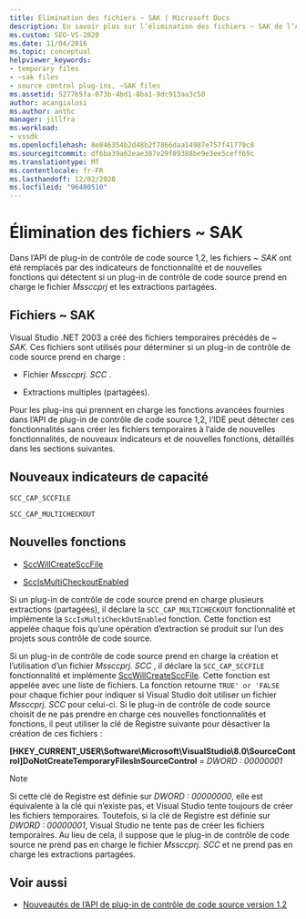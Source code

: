 ```yaml
---
title: Élimination des fichiers ~ SAK | Microsoft Docs
description: En savoir plus sur l’élimination des fichiers ~ SAK de l’API de plug-in de contrôle de code source 1,2, ainsi que sur la façon dont ils ont été remplacés par les indicateurs de fonctionnalité et les nouvelles fonctions.
ms.custom: SEO-VS-2020
ms.date: 11/04/2016
ms.topic: conceptual
helpviewer_keywords:
- temporary files
- ~sak files
- source control plug-ins, ~SAK files
ms.assetid: 5277b5fa-073b-4bd1-8ba1-9dc913aa3c50
author: acangialosi
ms.author: anthc
manager: jillfra
ms.workload:
- vssdk
ms.openlocfilehash: 8e846354b2d48b2f7866daa14987e757f41779c8
ms.sourcegitcommit: df6ba39a62eae387e29f89388be9e3ee5ceff69c
ms.translationtype: MT
ms.contentlocale: fr-FR
ms.lasthandoff: 12/02/2020
ms.locfileid: "96480510"
---
```

# <a name="elimination-of-sak-files"></a>Élimination des fichiers ~ SAK
Dans l’API de plug-in de contrôle de code source 1,2, les fichiers *~ SAK* ont été remplacés par des indicateurs de fonctionnalité et de nouvelles fonctions qui détectent si un plug-in de contrôle de code source prend en charge le fichier *Mssccprj* et les extractions partagées.

## <a name="sak-files"></a>Fichiers ~ SAK
Visual Studio .NET 2003 a créé des fichiers temporaires précédés de *~ SAK*. Ces fichiers sont utilisés pour déterminer si un plug-in de contrôle de code source prend en charge :

- Fichier *Mssccprj. SCC* .

- Extractions multiples (partagées).

Pour les plug-ins qui prennent en charge les fonctions avancées fournies dans l’API de plug-in de contrôle de code source 1,2, l’IDE peut détecter ces fonctionnalités sans créer les fichiers temporaires à l’aide de nouvelles fonctionnalités, de nouveaux indicateurs et de nouvelles fonctions, détaillés dans les sections suivantes.

## <a name="new-capability-flags"></a>Nouveaux indicateurs de capacité
 `SCC_CAP_SCCFILE`

 `SCC_CAP_MULTICHECKOUT`

## <a name="new-functions"></a>Nouvelles fonctions
- [SccWillCreateSccFile](../../extensibility/sccwillcreatesccfile-function.md)

- [SccIsMultiCheckoutEnabled](../../extensibility/sccismulticheckoutenabled-function.md)

 Si un plug-in de contrôle de code source prend en charge plusieurs extractions (partagées), il déclare la `SCC_CAP_MULTICHECKOUT` fonctionnalité et implémente la `SccIsMultiCheckOutEnabled` fonction. Cette fonction est appelée chaque fois qu’une opération d’extraction se produit sur l’un des projets sous contrôle de code source.

 Si un plug-in de contrôle de code source prend en charge la création et l’utilisation d’un fichier *Mssccprj. SCC* , il déclare la `SCC_CAP_SCCFILE` fonctionnalité et implémente [SccWillCreateSccFile](../../extensibility/sccwillcreatesccfile-function.md). Cette fonction est appelée avec une liste de fichiers. La fonction retourne `TRUE' or 'FALSE` pour chaque fichier pour indiquer si Visual Studio doit utiliser un fichier *Mssccprj. SCC* pour celui-ci. Si le plug-in de contrôle de code source choisit de ne pas prendre en charge ces nouvelles fonctionnalités et fonctions, il peut utiliser la clé de Registre suivante pour désactiver la création de ces fichiers :

 **[HKEY_CURRENT_USER\Software\Microsoft\VisualStudio\8.0\SourceControl]DoNotCreateTemporaryFilesInSourceControl**  =  *DWORD : 00000001*

> [!NOTE]
> Si cette clé de Registre est définie sur *DWORD : 00000000*, elle est équivalente à la clé qui n’existe pas, et Visual Studio tente toujours de créer les fichiers temporaires. Toutefois, si la clé de Registre est définie sur *DWORD : 00000001*, Visual Studio ne tente pas de créer les fichiers temporaires. Au lieu de cela, il suppose que le plug-in de contrôle de code source ne prend pas en charge le fichier *Mssccprj. SCC* et ne prend pas en charge les extractions partagées.

## <a name="see-also"></a>Voir aussi
- [Nouveautés de l’API de plug-in de contrôle de code source version 1,2](../../extensibility/internals/what-s-new-in-the-source-control-plug-in-api-version-1-2.md)
